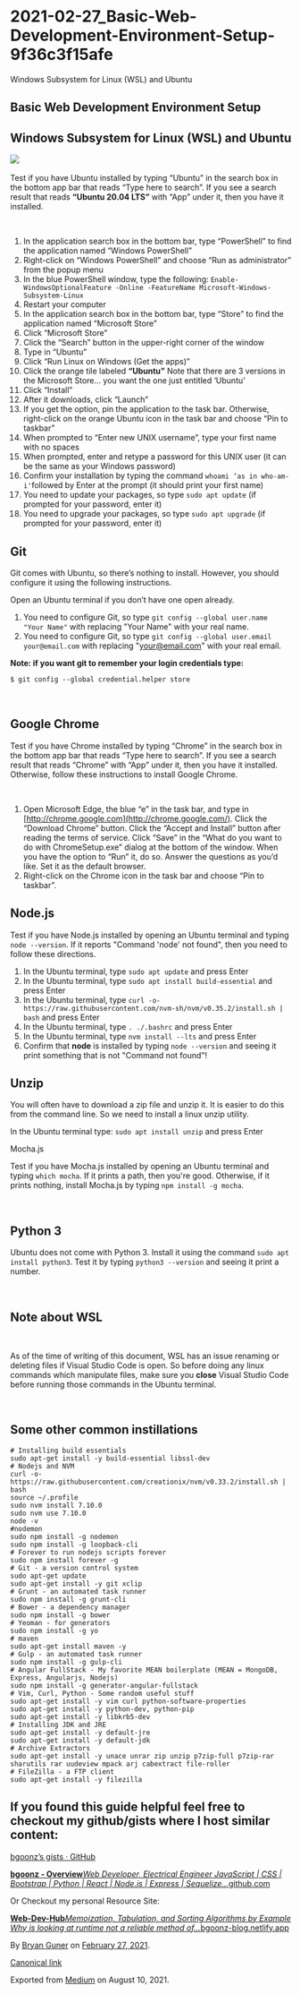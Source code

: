 # 2021-02-27\_Basic-Web-Development-Environment-Setup-9f36c3f15afe

Windows Subsystem for Linux \(WSL\) and Ubuntu

## Basic Web Development Environment Setup <a id="b01ea1f6-010c-4ed6-b71a-add0be2ff441"></a>

## Windows Subsystem for Linux \(WSL\) and Ubuntu <a id="e96e29ac-cbdc-4e4d-8e9d-f7b2f1878c3b"></a>

‌[![](https://cdn-images-1.medium.com/max/800/0*aqKP1drNHmNm34zz.jpg)](https://cdn-images-1.medium.com/max/800/0*aqKP1drNHmNm34zz.jpg)

Test if you have Ubuntu installed by typing “Ubuntu” in the search box in the bottom app bar that reads “Type here to search”. If you see a search result that reads **“Ubuntu 20.04 LTS”** with “App” under it, then you have it installed.

‌

1. In the application search box in the bottom bar, type “PowerShell” to find the application named “Windows PowerShell”
2. Right-click on “Windows PowerShell” and choose “Run as administrator” from the popup menu
3. In the blue PowerShell window, type the following: `Enable-WindowsOptionalFeature -Online -FeatureName Microsoft-Windows-Subsystem-Linux`
4. Restart your computer
5. In the application search box in the bottom bar, type “Store” to find the application named “Microsoft Store”
6. Click “Microsoft Store”
7. Click the “Search” button in the upper-right corner of the window
8. Type in “Ubuntu”
9. Click “Run Linux on Windows \(Get the apps\)”
10. Click the orange tile labeled **“Ubuntu”** Note that there are 3 versions in the Microsoft Store… you want the one just entitled ‘Ubuntu’
11. Click “Install”
12. After it downloads, click “Launch”
13. If you get the option, pin the application to the task bar. Otherwise, right-click on the orange Ubuntu icon in the task bar and choose “Pin to taskbar”
14. When prompted to “Enter new UNIX username”, type your first name with no spaces
15. When prompted, enter and retype a password for this UNIX user \(it can be the same as your Windows password\)
16. Confirm your installation by typing the command `whoami ‘as in who-am-i'`followed by Enter at the prompt \(it should print your first name\)
17. You need to update your packages, so type `sudo apt update` \(if prompted for your password, enter it\)
18. You need to upgrade your packages, so type `sudo apt upgrade` \(if prompted for your password, enter it\)

## Git <a id="e90dc406-ef3c-4889-b633-6b71c98b8e56"></a>

Git comes with Ubuntu, so there’s nothing to install. However, you should configure it using the following instructions.

‌Open an Ubuntu terminal if you don’t have one open already.

1. You need to configure Git, so type `git config --global user.name "Your Name"` with replacing "Your Name" with your real name.
2. You need to configure Git, so type `git config --global user.email your@email.com` with replacing "[your@email.com](mailto:your@email.com)" with your real email.

**Note: if you want git to remember your login credentials type:**

```text
$ git config --global credential.helper store
```

‌

## Google Chrome <a id="417165a7-34ca-4d22-889b-9fe6013a18b9"></a>

Test if you have Chrome installed by typing “Chrome” in the search box in the bottom app bar that reads “Type here to search”. If you see a search result that reads “Chrome” with “App” under it, then you have it installed. Otherwise, follow these instructions to install Google Chrome.

‌

1. Open Microsoft Edge, the blue “e” in the task bar, and type in [http://chrome.google.com](http://chrome.google.com/). Click the “Download Chrome” button. Click the “Accept and Install” button after reading the terms of service. Click “Save” in the “What do you want to do with ChromeSetup.exe” dialog at the bottom of the window. When you have the option to “Run” it, do so. Answer the questions as you’d like. Set it as the default browser.
2. Right-click on the Chrome icon in the task bar and choose “Pin to taskbar”.

## Node.js <a id="86a01722-3d0d-4f66-a9eb-3665cd8e6659"></a>

Test if you have Node.js installed by opening an Ubuntu terminal and typing `node --version`. If it reports "Command 'node' not found", then you need to follow these directions.

1. In the Ubuntu terminal, type `sudo apt update` and press Enter
2. In the Ubuntu terminal, type `sudo apt install build-essential` and press Enter
3. In the Ubuntu terminal, type `curl -o- https://raw.githubusercontent.com/nvm-sh/nvm/v0.35.2/install.sh | bash` and press Enter
4. In the Ubuntu terminal, type `. ./.bashrc` and press Enter
5. In the Ubuntu terminal, type `nvm install --lts` and press Enter
6. Confirm that **node** is installed by typing `node --version` and seeing it print something that is not "Command not found"!

## Unzip <a id="899b0a61-19ff-4efe-8cfe-5e14bed0da98"></a>

You will often have to download a zip file and unzip it. It is easier to do this from the command line. So we need to install a linux unzip utility.

‌In the Ubuntu terminal type: `sudo apt install unzip` and press Enter

‌Mocha.js

Test if you have Mocha.js installed by opening an Ubuntu terminal and typing `which mocha`. If it prints a path, then you're good. Otherwise, if it prints nothing, install Mocha.js by typing `npm install -g mocha`.

‌

## Python 3 <a id="d0a3429f-e923-4d1a-b9d9-de54d03d50f4"></a>

Ubuntu does not come with Python 3. Install it using the command `sudo apt install python3`. Test it by typing `python3 --version` and seeing it print a number.

‌

## Note about WSL <a id="e7fd2cf2-1386-42b7-b9fc-eb5f7434b2e6"></a>

‌

As of the time of writing of this document, WSL has an issue renaming or deleting files if Visual Studio Code is open. So before doing any linux commands which manipulate files, make sure you **close** Visual Studio Code before running those commands in the Ubuntu terminal.

‌

## Some other common instillations <a id="650d4dda-1fe0-41c0-8d10-f875c1fc2f9d"></a>

```text
# Installing build essentials
sudo apt-get install -y build-essential libssl-dev
# Nodejs and NVM
curl -o- https://raw.githubusercontent.com/creationix/nvm/v0.33.2/install.sh | bash
source ~/.profile
sudo nvm install 7.10.0
sudo nvm use 7.10.0
node -v
#nodemon
sudo npm install -g nodemon
sudo npm install -g loopback-cli
# Forever to run nodejs scripts forever
sudo npm install forever -g
# Git - a version control system
sudo apt-get update
sudo apt-get install -y git xclip
# Grunt - an automated task runner
sudo npm install -g grunt-cli
# Bower - a dependency manager
sudo npm install -g bower
# Yeoman - for generators
sudo npm install -g yo
# maven
sudo apt-get install maven -y
# Gulp - an automated task runner
sudo npm install -g gulp-cli
# Angular FullStack - My favorite MEAN boilerplate (MEAN = MongoDB, Express, Angularjs, Nodejs)
sudo npm install -g generator-angular-fullstack
# Vim, Curl, Python - Some random useful stuff
sudo apt-get install -y vim curl python-software-properties
sudo apt-get install -y python-dev, python-pip
sudo apt-get install -y libkrb5-dev
# Installing JDK and JRE
sudo apt-get install -y default-jre
sudo apt-get install -y default-jdk
# Archive Extractors
sudo apt-get install -y unace unrar zip unzip p7zip-full p7zip-rar sharutils rar uudeview mpack arj cabextract file-roller
# FileZilla - a FTP client
sudo apt-get install -y filezilla
```

## If you found this guide helpful feel free to checkout my github/gists where I host similar content: <a id="1c6932f4-c9af-41b7-9bf4-d7f0ceb57ea9"></a>

[bgoonz’s gists · GitHub](https://gist.github.com/bgoonz)

[**bgoonz - Overview**](https://github.com/bgoonz)[_Web Developer, Electrical Engineer JavaScript \| CSS \| Bootstrap \| Python \| React \| Node.js \| Express \| Sequelize…_](https://github.com/bgoonz)[github.com](https://github.com/bgoonz)

Or Checkout my personal Resource Site:

[**Web-Dev-Hub**](https://bgoonz-blog.netlify.app/)[_Memoization, Tabulation, and Sorting Algorithms by Example Why is looking at runtime not a reliable method of…_](https://bgoonz-blog.netlify.app/)[bgoonz-blog.netlify.app](https://bgoonz-blog.netlify.app/)

By [Bryan Guner](https://medium.com/@bryanguner) on [February 27, 2021](https://medium.com/p/9f36c3f15afe).

[Canonical link](https://medium.com/@bryanguner/basic-web-development-environment-setup-9f36c3f15afe)

Exported from [Medium](https://medium.com/) on August 10, 2021.


